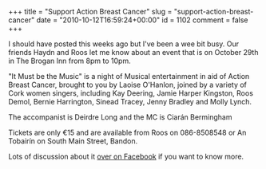 +++
title = "Support Action Breast Cancer"
slug = "support-action-breast-cancer"
date = "2010-10-12T16:59:24+00:00"
id = 1102
comment = false
+++

I should have posted this weeks ago but I've been a wee bit busy. Our friends Haydn and Roos let me know about an event that is on October 29th in The Brogan Inn from 8pm to 10pm.

"It Must be the Music" is a night of Musical entertainment in aid of Action Breast Cancer, brought to you by Laoise O'Hanlon, joined by a variety of Cork women singers, including Kay Deering, Jamie Harper Kingston, Roos Demol, Bernie Harrington, Sinead Tracey, Jenny Bradley and Molly Lynch.

The accompanist is Deirdre Long and the MC is Ciarán Bermingham

Tickets are only €15 and are available from Roos on 086-8508548 or An Tobairín on South Main Street, Bandon.

Lots of discussion about it [over on Facebook](http://www.facebook.com/event.php?eid=161806457163827) if you want to know more.
